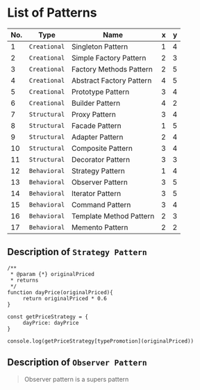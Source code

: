 # List of Patterns

| No. | Type         | Name                     |   x |   y |
| :-- | ------------ | ------------------------ | --: | --: |
| 1   | `Creational` | Singleton Pattern        |   1 |   4 |
| 2   | `Creational` | Simple Factory Pattern   |   2 |   3 |
| 3   | `Creational` | Factory Methods Pattern  |   2 |   5 |
| 4   | `Creational` | Abstract Factory Pattern |   4 |   5 |
| 5   | `Creational` | Prototype Pattern        |   3 |   4 |
| 6   | `Creational` | Builder Pattern          |   4 |   2 |
| 7   | `Structural` | Proxy Pattern            |   3 |   4 |
| 8   | `Structural` | Facade Pattern           |   1 |   5 |
| 9   | `Structural` | Adapter Pattern          |   2 |   4 |
| 10  | `Structural` | Composite Pattern        |   3 |   4 |
| 11  | `Structural` | Decorator Pattern        |   3 |   3 |
| 12  | `Behavioral` | Strategy Pattern         |   1 |   4 |
| 13  | `Behavioral` | Observer Pattern         |   3 |   5 |
| 14  | `Behavioral` | Iterator Pattern         |   3 |   5 |
| 15  | `Behavioral` | Command Pattern          |   3 |   4 |
| 16  | `Behavioral` | Template Method Pattern  |   2 |   3 |
| 17  | `Behavioral` | Memento Pattern          |   2 |   2 |

## Description of `Strategy Pattern`

```
/**
 * @param {*} originalPriced
 * returns
 */
function dayPrice(originalPriced){
     return originalPriced * 0.6
}

const getPriceStrategy = {
     dayPrice: dayPrice
}

console.log(getPriceStrategy[typePromotion](originalPriced))
```

## Description of `Observer Pattern`

> Observer pattern is a supers pattern

```

```
